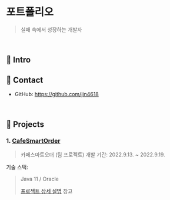 # 포트폴리오
>실패 속에서 성장하는 개발자

</br>

## :pushpin: Intro
<!-- 실패 속에서 그것을 자양분 삼아 성장하는 개발자 김지은 입니다.  -->

## :pushpin: Contact
<!-- - Email: wldmsdl2395@naver.com -->
- GitHub: https://github.com/jin4618

</br>

## :pushpin: Projects

### 1. [CafeSmartOrder](https://github.com/jin4618/cafesmartorder)
>카페스마트오더 (팀 프로젝트)
>개발 기간: 2022.9.13. ~ 2022.9.19.   
>
기술 스택:
>Java 11 / Oracle
>
>[프로젝트 상세 설명](https://github.com/jin4618/cafesmartorder) 참고
<!--
---

## :pushpin: Projects
### 2. [Mubi]()
>Mubi 영화 예매 웹 사이트 (팀 프로젝트)
>개발 기간:
>
기술 스택:
>Java 11 / Spring Boot / Gradle / Spring Data JPA / QueryDSL
>H2 / MySQL / Spring Security / Jsoup / Vue.js / Element U
>
>[프로젝트 상세 설명]() 참고

---

### 3. [marguerite]()
>marguerite 쇼핑몰 웹 사이트 (팀 프로젝트)
>개발 기간: 2023.01.02. ~ 2023.01.31.
>
>기술 스택:
>Java 11 / JavaScript / css / Jsp / Ajax / Oracle
>
>[프로젝트 상세 설명]() 참고
-->
